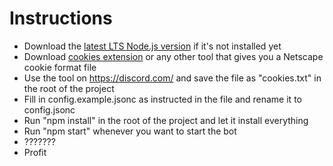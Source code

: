 # Instructions

- Download the [latest LTS Node.js version](https://nodejs.org/en/download/) if it's not installed yet
- Download [cookies extension](https://chrome.google.com/webstore/detail/get-cookiestxt/bgaddhkoddajcdgocldbbfleckgcbcid) or any other tool that gives you a Netscape cookie format file
- Use the tool on https://discord.com/ and save the file as "cookies.txt" in the root of the project
- Fill in config.example.jsonc as instructed in the file and rename it to config.jsonc
- Run "npm install" in the root of the project and let it install everything
- Run "npm start" whenever you want to start the bot
- ???????
- Profit
